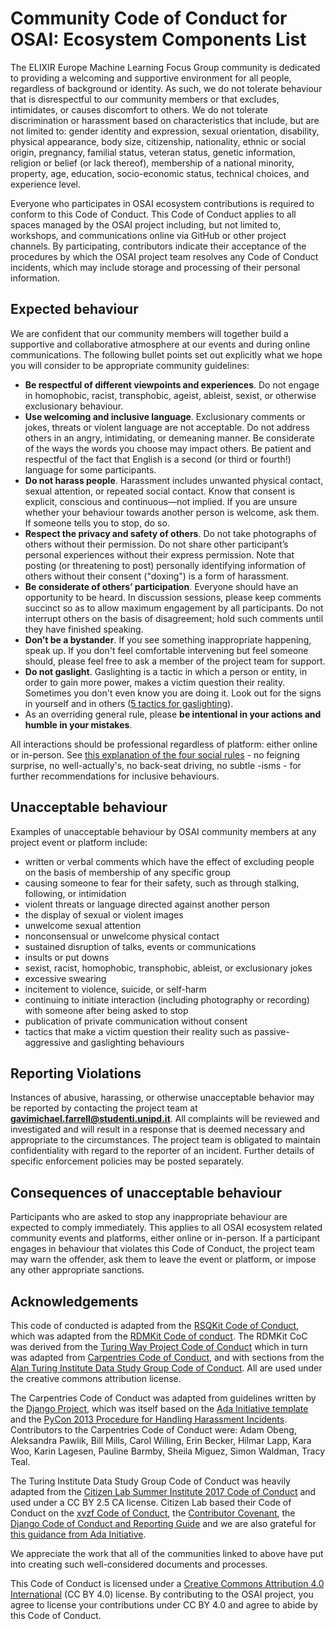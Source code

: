 # Community Code of Conduct for OSAI: Ecosystem Components List 

The ELIXIR Europe Machine Learning Focus Group community is dedicated to providing a welcoming and supportive environment for all people, regardless of background or identity. As such, we do not tolerate behaviour that is disrespectful to our community members or that excludes, intimidates, or causes discomfort to others. We do not tolerate discrimination or harassment based on characteristics that include, but are not limited to: gender identity and expression, sexual orientation, disability, physical appearance, body size, citizenship, nationality, ethnic or social origin, pregnancy, familial status, veteran status, genetic information, religion or belief (or lack thereof), membership of a national minority, property, age, education, socio-economic status, technical choices, and experience level.

Everyone who participates in OSAI ecosystem contributions is required to conform to this Code of Conduct. This Code of Conduct applies to all spaces managed by the OSAI project including, but not limited to, workshops, and communications online via GitHub or other project channels. By participating, contributors indicate their acceptance of the procedures by which the OSAI project team resolves any Code of Conduct incidents, which may include storage and processing of their personal information.

## Expected behaviour

We are confident that our community members will together build a supportive and collaborative atmosphere at our events and during online communications. The following bullet points set out explicitly what we hope you will consider to be appropriate community guidelines:

*   **Be respectful of different viewpoints and experiences**. Do not engage in homophobic, racist, transphobic, ageist, ableist, sexist, or otherwise exclusionary behaviour.
*   **Use welcoming and inclusive language**. Exclusionary comments or jokes, threats or violent language are not acceptable. Do not address others in an angry, intimidating, or demeaning manner. Be considerate of the ways the words you choose may impact others. Be patient and respectful of the fact that English is a second (or third or fourth!) language for some participants.
*   **Do not harass people**. Harassment includes unwanted physical contact, sexual attention, or repeated social contact. Know that consent is explicit, conscious and continuous—not implied. If you are unsure whether your behaviour towards another person is welcome, ask them. If someone tells you to stop, do so.
*   **Respect the privacy and safety of others**. Do not take photographs of others without their permission. Do not share other participant’s personal experiences without their express permission. Note that posting (or threatening to post) personally identifying information of others without their consent ("doxing") is a form of harassment.
*   **Be considerate of others’ participation**. Everyone should have an opportunity to be heard. In discussion sessions, please keep comments succinct so as to allow maximum engagement by all participants. Do not interrupt others on the basis of disagreement; hold such comments until they have finished speaking.
*   **Don’t be a bystander**. If you see something inappropriate happening, speak up. If you don't feel comfortable intervening but feel someone should, please feel free to ask a member of the project team for support.
*   **Do not gaslight**. Gaslighting is a tactic in which a person or entity, in order to gain more power, makes a victim question their reality. Sometimes you don't even know you are doing it. Look out for the signs in yourself and in others ([5 tactics for gaslighting](https://www.psychologytoday.com/gb/blog/how-be-yourself/201801/how-recognize-5-tactics-gaslighting)).
*   As an overriding general rule, please **be intentional in your actions and humble in your mistakes**.

All interactions should be professional regardless of platform: either online or in-person. See [this explanation of the four social rules](https://www.recurse.com/manual#sub-sec-social-rules) - no feigning surprise, no well-actually's, no back-seat driving, no subtle -isms - for further recommendations for inclusive behaviours.

## Unacceptable behaviour

Examples of unacceptable behaviour by OSAI community members at any project event or platform include:

*   written or verbal comments which have the effect of excluding people on the basis of membership of any specific group
*   causing someone to fear for their safety, such as through stalking, following, or intimidation
*   violent threats or language directed against another person
*   the display of sexual or violent images
*   unwelcome sexual attention
*   nonconsensual or unwelcome physical contact
*   sustained disruption of talks, events or communications
*   insults or put downs
*   sexist, racist, homophobic, transphobic, ableist, or exclusionary jokes
*   excessive swearing
*   incitement to violence, suicide, or self-harm
*   continuing to initiate interaction (including photography or recording) with someone after being asked to stop
*   publication of private communication without consent
*   tactics that make a victim question their reality such as passive-aggressive and gaslighting behaviours

## Reporting Violations

Instances of abusive, harassing, or otherwise unacceptable behavior may be reported by contacting the project team at **gavimichael.farrell@studenti.unipd.it**. All complaints will be reviewed and investigated and will result in a response that is deemed necessary and appropriate to the circumstances. The project team is obligated to maintain confidentiality with regard to the reporter of an incident. Further details of specific enforcement policies may be posted separately.

## Consequences of unacceptable behaviour

Participants who are asked to stop any inappropriate behaviour are expected to comply immediately. This applies to all OSAI ecosystem related community events and platforms, either online or in-person. If a participant engages in behaviour that violates this Code of Conduct, the project team may warn the offender, ask them to leave the event or platform, or impose any other appropriate sanctions.

## Acknowledgements

This code of conducted is adapted from the [RSQKit Code of Conduct](https://github.com/EVERSE-ResearchSoftware/RSQKit?tab=coc-ov-file), which was adapted from the [RDMKit Code of conduct](https://github.com/elixir-europe/rdmkit/blob/master/CODE_OF_CONDUCT.md). The RDMKit CoC was derived from the [Turing Way Project Code of Conduct](https://github.com/alan-turing-institute/the-turing-way/blob/master/CODE_OF_CONDUCT.md) which in turn was adapted from [Carpentries Code of Conduct](https://docs.carpentries.org/topic_folders/policies/code-of-conduct.html), and with sections from the [Alan Turing Institute Data Study Group Code of Conduct](https://docs.google.com/document/d/1iv2cizNPUwtEhHqaezAzjIoKkaIX02f7XbYmFMXDTGY/edit). All are used under the creative commons attribution license.

The Carpentries Code of Conduct was adapted from guidelines written by the [Django Project](https://www.djangoproject.com/conduct/enforcement-manual/), which was itself based on the [Ada Initiative template](http://geekfeminism.wikia.com/wiki/Conference_anti-harassment/Responding_to_reports) and the [PyCon 2013 Procedure for Handling Harassment Incidents](https://us.pycon.org/2013/about/code-of-conduct/harassment-incidents/). Contributors to the Carpentries Code of Conduct were: Adam Obeng, Aleksandra Pawlik, Bill Mills, Carol Willing, Erin Becker, Hilmar Lapp, Kara Woo, Karin Lagesen, Pauline Barmby, Sheila Miguez, Simon Waldman, Tracy Teal.

The Turing Institute Data Study Group Code of Conduct was heavily adapted from the [Citizen Lab Summer Institute 2017 Code of Conduct](https://citizenlab.ca/summerinstitute/codeofconduct.html) and used under a CC BY 2.5 CA license. Citizen Lab based their Code of Conduct on the [xvzf Code of Conduct](http://xvzf.io/#coc), the [Contributor Covenant](http://contributor-covenant.org/), the [Django Code of Conduct and Reporting Guide](https://www.djangoproject.com/conduct/) and we are also grateful for [this guidance from Ada Initiative](http://geekfeminism.wikia.com/wiki/Conference_anti-harassment/Responding_to_reports).

We appreciate the work that all of the communities linked to above have put into creating such well-considered documents and processes.

This Code of Conduct is licensed under a [Creative Commons Attribution 4.0 International](https://creativecommons.org/licenses/by/4.0/) (CC BY 4.0) license. By contributing to the OSAI project, you agree to license your contributions under CC BY 4.0 and agree to abide by this Code of Conduct.
